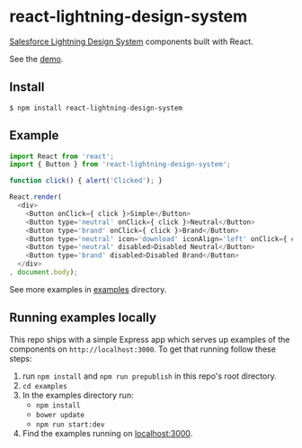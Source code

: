 # react-lightning-design-system

[Salesforce Lightning Design System](http://www.lightningdesignsystem.com/) components built with React.

See the [demo](http://stomita.github.io/react-lightning-design-system/).


## Install

```
$ npm install react-lightning-design-system
```

## Example

```javascript
import React from 'react';
import { Button } from 'react-lightning-design-system';

function click() { alert('Clicked'); }

React.render(
  <div>
    <Button onClick={ click }>Simple</Button>
    <Button type='neutral' onClick={ click }>Neutral</Button>
    <Button type='brand' onClick={ click }>Brand</Button>
    <Button type='neutral' icon='download' iconAlign='left' onClick={ click }>Icon #1</Button>
    <Button type='neutral' disabled>Disabled Neutral</Button>
    <Button type='brand' disabled>Disabled Brand</Button>
  </div>
, document.body);
```

See more examples in [examples](https://github.com/stomita/react-lightning-design-system/tree/master/examples) directory.


## Running examples locally

This repo ships with a simple Express app which serves up examples of the components on ```http://localhost:3000```.  To get that running follow these steps:

1. run ```npm install``` and ```npm run prepublish``` in this repo's root directory.
2. ```cd examples```
3. In the examples directory run:
   * ```npm install```
   * ```bower update```
   * ```npm run start:dev```
4. Find the examples running on [localhost:3000](http://localhost:3000).
